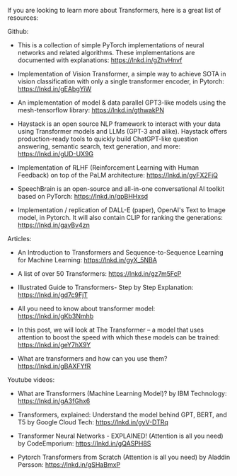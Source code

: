 If you are looking to learn more about Transformers, here is a great list of resources:

Github: 
- This is a collection of simple PyTorch implementations of neural networks and related algorithms. These implementations are documented with explanations: https://lnkd.in/gZhvHnvf

- Implementation of Vision Transformer, a simple way to achieve SOTA in vision classification with only a single transformer encoder, in Pytorch: https://lnkd.in/gEAbgYiW

- An implementation of model & data parallel GPT3-like models using the mesh-tensorflow library: https://lnkd.in/gthwakPN

- Haystack is an open source NLP framework to interact with your data using Transformer models and LLMs (GPT-3 and alike). Haystack offers production-ready tools to quickly build ChatGPT-like question answering, semantic search, text generation, and more: https://lnkd.in/gUD-UX9G

- Implementation of RLHF (Reinforcement Learning with Human Feedback) on top of the PaLM architecture: https://lnkd.in/gyFX2FjQ

- SpeechBrain is an open-source and all-in-one conversational AI toolkit based on PyTorch: https://lnkd.in/gpBHHxsd

- Implementation / replication of DALL-E (paper), OpenAI's Text to Image model, in Pytorch. It will also contain CLIP for ranking the generations: https://lnkd.in/gavBv4zn


Articles:
- An Introduction to Transformers and Sequence-to-Sequence Learning for Machine Learning: https://lnkd.in/gyX_5NBA

- A list of over 50 Transformers: https://lnkd.in/gz7m5FcP

- Illustrated Guide to Transformers- Step by Step Explanation: https://lnkd.in/gd7c9FjT

- All you need to know about transformer model: https://lnkd.in/gKb3Nmhb

- In this post, we will look at The Transformer – a model that uses attention to boost the speed with which these models can be trained: https://lnkd.in/geY7hX9Y

- What are transformers and how can you use them? https://lnkd.in/gBAXFYfR


Youtube videos:
- What are Transformers (Machine Learning Model)? by IBM Technology: https://lnkd.in/gA3fGhx6

- Transformers, explained: Understand the model behind GPT, BERT, and T5 by Google Cloud Tech: https://lnkd.in/gyV-DTRq

- Transformer Neural Networks - EXPLAINED! (Attention is all you need) by CodeEmporium: https://lnkd.in/gQASPH8S

- Pytorch Transformers from Scratch (Attention is all you need) by Aladdin Persson: https://lnkd.in/gSHaBmxP
